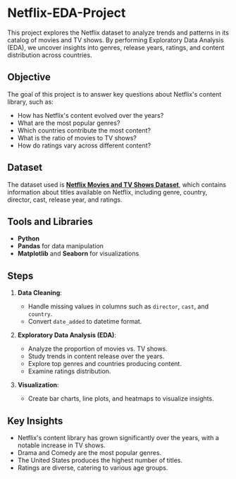 # Netflix-EDA-Project 
This project explores the Netflix dataset to analyze trends and patterns in its catalog of movies and TV shows. By performing Exploratory Data Analysis (EDA), we uncover insights into genres, release years, ratings, and content distribution across countries.  

## Objective  
The goal of this project is to answer key questions about Netflix's content library, such as:  
- How has Netflix's content evolved over the years?  
- What are the most popular genres?  
- Which countries contribute the most content?  
- What is the ratio of movies to TV shows?  
- How do ratings vary across different content?  

## Dataset  
The dataset used is **[Netflix Movies and TV Shows Dataset](https://www.kaggle.com/datasets/shivamb/netflix-shows)**, which contains information about titles available on Netflix, including genre, country, director, cast, release year, and ratings.  

## Tools and Libraries  
- **Python**  
- **Pandas** for data manipulation  
- **Matplotlib** and **Seaborn** for visualizations  

## Steps  
1. **Data Cleaning**:  
   - Handle missing values in columns such as `director`, `cast`, and `country`.  
   - Convert `date_added` to datetime format.  

2. **Exploratory Data Analysis (EDA)**:  
   - Analyze the proportion of movies vs. TV shows.  
   - Study trends in content release over the years.  
   - Explore top genres and countries producing content.  
   - Examine ratings distribution.  

3. **Visualization**:  
   - Create bar charts, line plots, and heatmaps to visualize insights.  

## Key Insights  
- Netflix's content library has grown significantly over the years, with a notable increase in TV shows.  
- Drama and Comedy are the most popular genres.  
- The United States produces the highest number of titles.  
- Ratings are diverse, catering to various age groups.
